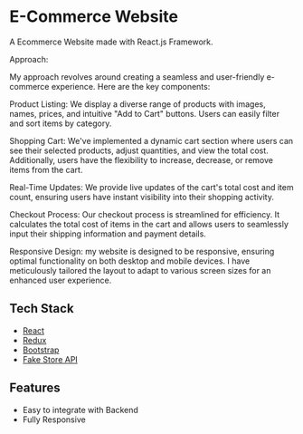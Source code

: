 # E-Commerce Website

A Ecommerce Website made with React.js Framework.

Approach:

My approach revolves around creating a seamless and user-friendly e-commerce experience. Here are the key components:

Product Listing: We display a diverse range of products with images, names, prices, and intuitive "Add to Cart" buttons. Users can easily filter and sort items by category.

Shopping Cart: We've implemented a dynamic cart section where users can see their selected products, adjust quantities, and view the total cost. Additionally, users have the flexibility to increase, decrease, or remove items from the cart.

Real-Time Updates: We provide live updates of the cart's total cost and item count, ensuring users have instant visibility into their shopping activity.

Checkout Process: Our checkout process is streamlined for efficiency. It calculates the total cost of items in the cart and allows users to seamlessly input their shipping information and payment details.

Responsive Design: my website is designed to be responsive, ensuring optimal functionality on both desktop and mobile devices. I have meticulously tailored the layout to adapt to various screen sizes for an enhanced user experience.


## Tech Stack

* [React](https://reactjs.org/)
* [Redux](https://redux.js.org/)
* [Bootstrap](https://getbootstrap.com/)
* [Fake Store API](https://fakestoreapi.com/)

  
## Features

- Easy to integrate with Backend
- Fully Responsive




